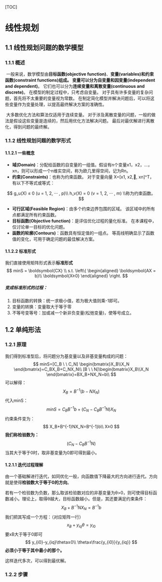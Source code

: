 [TOC]



# 线性规划

## 1.1 线性规划问题的数学模型

### 1.1.1 概述

​	一般来说，数学模型由**目标函数(objective function)**、**变量(variables)**和**约束函数(constraint functions)**组成。
​	变量可以分为**自变量和因变量(independent and dependent)**。 它们也可以分为**连续变量和离散变量(continuous and discrete)**。 在模型的制定过程中，只考虑自变量。
​	对于具有许多变量的复杂问题，首先将不太重要的变量视为常数。 在制定简化模型并解决问题后，可以将这些变量作为变量处理，以提高最终解决方案的准确性。

​	大多数优化方法和算法仅适用于连续变量。 对于涉及离散变量的问题，一般的做法是假设这些变量是连续的，然后用优化方法解决问题。 最后对最优解进行离散化，得到问题的最终解。

### 1.1.2 线性规划问题的数学形式

#### 1.1.2.1 一些概念

- **域(Domain)**：分配给函数的自变量的一组值。假设有n个变量x1，x2，...，xn，则可以形成一个n维实空间，称为欧几里得空间，记为Rn。
- **约束(Constraints)**：也称为约束函数。 对于变量向量 X=[x1, x2,, xn]^T，有以下不等式或等式：

$$
g_u(X) ≤ 0 (u = 1, 2, ··· , p)\\
h_v(X) = 0 (v = 1, 2, ··· , m)
\\称为约束函数。
$$

- **可行区域(Feasible Region)**：由多个约束边界包围的区域。 该区域中的所有点都满足所有约束函数。
- **目标函数(Objective function)**：是评估优化过程的量化标准。 在本课程中，仅讨论单一目标的优化问题。
- **函数的轮廓(Contours)**：函数具有恒定值的一组点。 等高线明确显示了函数值的变化，可用于确定问题的最佳解决方案。

#### 1.1.2.2 标准形式

我们直接使用矩阵形式表示**标准形式**
$$
minS = \boldsymbol{CX} \\ 
s.t.
\left\{
\begin{aligned}
\boldsymbol{AX = b}\\
\boldsymbol{X≥0}
\end{aligned}
\right.
$$

##### 变成标准形式的过程：

1. 目标函数的转换：统一求极小值，若为极大值则乘-1即可。
2. 变量的转换：变量取大于等于零
3. 不等号变等号：加或减一个新非负变量(松弛变量)，使等号成立。

## 1.2 单纯形法

### 1.2.1 原理

我们得到标准型后，将问题分为基变量以及非基变量构成的问题：
$$
minS=[C_B \ \ C_N] \begin{bmatrix}X_B\\X_N \end{bmatrix}=C_BX_B+C_NX_N\\
[B \ \ N]\begin{bmatrix}X_B\\X_N \end{bmatrix}=BX_B+NX_N=b\\
$$
可以解得：
$$
X_B=B^{-1}(b-NX_N)
$$
代入minS：
$$
minS=C_BB^{-1}b+(C_N-C_BB^{-1}N)X_N
$$
约束条件变为：
$$
X_B+B^{-1}NX_N=B^{-1}b\\
X≥0
$$
**我们称检验数为：**
$$
(C_N-C_BB^{-1}N)
$$
当其大于等于0时，取非基变量为0即可得到最小。

#### 1.2.1.1 迭代过程理解

​	由一个基础解进行迭代，如同优化一般，向函数值下降最大的方向进行迭代。方向就是使得**检验数大于等于0的方向**。

​	若有一个检验数为负数，那么取该检验数对应的非基变量为θ>0，则可使得目标函数减小。理论上，取得θ越大，目标函数越小。但是，其还要满足约束条件：
$$
X_B+B^{-1}NX_N=B^{-1}b
$$
我们把其写成一个方程：（对应矩阵一行）
$$
x_B+y_{iq}\theta=y_{i0}
$$
要xB大于等于0即可
$$
y_{i0}-y_{iq}\theta≥0\\
\theta≤\frac{y_{i0}}{y_{iq}}
$$
**必须小于等于其中最小的那个。**

这样迭代多次，可以得到最优解。

### 1.2.2 步骤

#### 